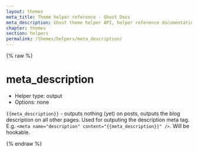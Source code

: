 ```yaml
---
layout: themes
meta_title: Theme helper reference - Ghost Docs
meta_description: Ghost theme helper API, helper reference documentation
chapter: themes
section: helpers
permalink: /themes/helpers/meta_description/
---
```


{% raw %}

# meta_description

*   Helper type: output
*   Options: none

`{{meta_description}}` - outputs nothing (yet) on posts, outputs the blog description on all other pages. Used for outputing the description meta tag. E.g. `<meta name="description" content="{{meta_description}}" />`. Will be hookable.


{% endraw %}